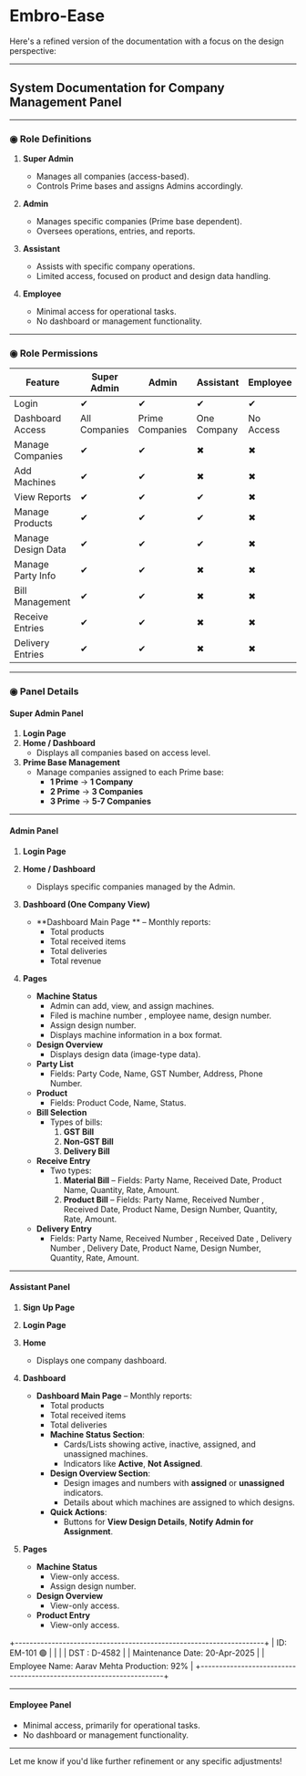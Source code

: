 # Embro-Ease


Here's a refined version of the documentation with a focus on the design perspective:

---

## **System Documentation for Company Management Panel**

---

### **◉ Role Definitions**

1. **Super Admin**
   - Manages all companies (access-based).
   - Controls Prime bases and assigns Admins accordingly.

2. **Admin**
   - Manages specific companies (Prime base dependent).
   - Oversees operations, entries, and reports.

3. **Assistant**
   - Assists with specific company operations.
   - Limited access, focused on product and design data handling.

4. **Employee**
   - Minimal access for operational tasks.
   - No dashboard or management functionality.

---

### **◉ Role Permissions**

| **Feature**        | **Super Admin** | **Admin**       | **Assistant** | **Employee** |
| ------------------ | --------------- | --------------- | ------------- | ------------ |
| Login              | ✔               | ✔               | ✔             | ✔            |
| Dashboard Access   | All Companies   | Prime Companies | One Company   | No Access    |
| Manage Companies   | ✔               | ✔               | ✖             | ✖            |
| Add Machines       | ✔               | ✔               | ✖             | ✖            |
| View Reports       | ✔               | ✔               | ✔             | ✖            |
| Manage Products    | ✔               | ✔               | ✔             | ✖            |
| Manage Design Data | ✔               | ✔               | ✔             | ✖            |
| Manage Party Info  | ✔               | ✔               | ✖             | ✖            |
| Bill Management    | ✔               | ✔               | ✖             | ✖            |
| Receive Entries    | ✔               | ✔               | ✖             | ✖            |
| Delivery Entries   | ✔               | ✔               | ✖             | ✖            |

---

### **◉ Panel Details**

#### **Super Admin Panel**
1. **Login Page**
2. **Home / Dashboard**
   - Displays all companies based on access level.
3. **Prime Base Management**
   - Manage companies assigned to each Prime base:
     - **1 Prime** → **1 Company**
     - **2 Prime** → **3 Companies**
     - **3 Prime** → **5-7 Companies**

---

#### **Admin Panel**
1. **Login Page**
2. **Home / Dashboard**
   - Displays specific companies managed by the Admin.
3. **Dashboard (One Company View)**
   - **Dashboard Main Page ** – Monthly reports:
     - Total products
     - Total received items
     - Total deliveries
     - Total revenue

4. **Pages**
   - **Machine Status**
     - Admin can add, view, and assign machines.
     - Filed is machine number , employee name, design number.
     - Assign design number.
     - Displays machine information in a box format.
   - **Design Overview**
     - Displays design data (image-type data).
   - **Party List**
     - Fields: Party Code, Name, GST Number, Address, Phone Number.
   - **Product**
     - Fields: Product Code, Name, Status.
   - **Bill Selection**
     - Types of bills:
       1. **GST Bill**
       2. **Non-GST Bill**
       3. **Delivery Bill**
   - **Receive Entry**
     - Two types:
       1. **Material Bill** – Fields: Party Name, Received Date, Product Name, Quantity, Rate, Amount.
       2. **Product Bill** – Fields: Party Name,  Received Number , Received Date, Product Name, Design Number, Quantity, Rate, Amount.
   - **Delivery Entry**
     - Fields: Party Name,  Received Number , Received Date , Delivery Number , Delivery Date, Product Name, Design Number, Quantity, Rate, Amount.

---

#### **Assistant Panel**
1. **Sign Up Page**
2. **Login Page**
3. **Home**
   - Displays one company dashboard.
4. **Dashboard**
   - **Dashboard Main Page** – Monthly reports:
      - Total products
      - Total received items
      - Total deliveries
      - **Machine Status Section**:
          - Cards/Lists showing active, inactive, assigned, and unassigned machines.
          - Indicators like **Active**, **Not Assigned**.
      - **Design Overview Section**:
         - Design images and numbers with **assigned** or **unassigned** indicators.
         - Details about which machines are assigned to which designs.
     - **Quick Actions**:
         - Buttons for **View Design Details**, **Notify Admin for Assignment**.

5. **Pages**
   - **Machine Status**
     - View-only access.
     - Assign design number.
   - **Design Overview**
     - View-only access.
   - **Product Entry**
     - View-only access.




+--------------------------------------------------------------------+
| ID: EM-101                                              🟢        | 
|                                                                    | 
| DST :  D-4582                                                      | 
| Maintenance Date: 20-Apr-2025                                      | 
| Employee Name: Aarav Mehta                     Production: 92%     | 
+--------------------------------------------------------------------+


---

#### **Employee Panel**
- Minimal access, primarily for operational tasks.
- No dashboard or management functionality.

---

Let me know if you'd like further refinement or any specific adjustments!
